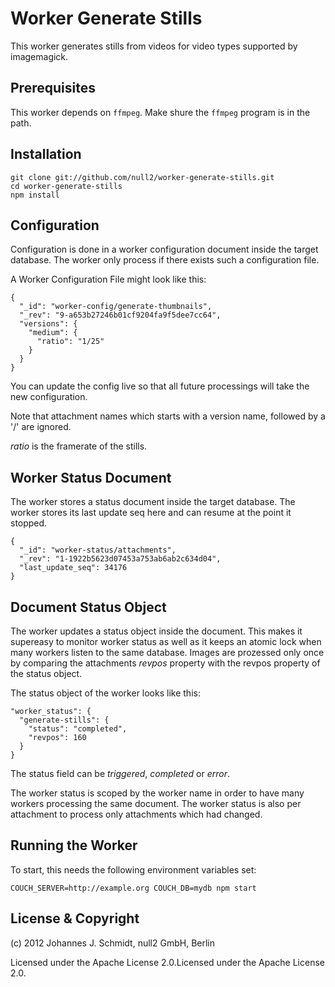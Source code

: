 # Worker Generate Stills

This worker generates stills from videos
for video types supported by imagemagick.


## Prerequisites

This worker depends on `ffmpeg`. Make shure the `ffmpeg` program is in the path.

## Installation

    git clone git://github.com/null2/worker-generate-stills.git
    cd worker-generate-stills
    npm install

## Configuration

Configuration is done in a worker configuration document inside the target database.
The worker only process if there exists such a configuration file.

A Worker Configuration File might look like this:

    {
      "_id": "worker-config/generate-thumbnails",
      "_rev": "9-a653b27246b01cf9204fa9f5dee7cc64",
      "versions": {
        "medium": {
          "ratio": "1/25"
        }
      }
    }

You can update the config live so that all future processings will take the new configuration.

Note that attachment names which starts with a version name, followed by a '/' are ignored.

_ratio_ is the framerate of the stills.


## Worker Status Document

The worker stores a status document inside the target database.
The worker stores its last update seq here and can resume at the point it stopped.

    {
      "_id": "worker-status/attachments",
      "_rev": "1-1922b5623d07453a753ab6ab2c634d04",
      "last_update_seq": 34176
    }


## Document Status Object

The worker updates a status object inside the document.
This makes it supereasy to monitor worker status as well as
it keeps an atomic lock when many workers listen to the same database.
Images are prozessed only once by comparing the attachments _revpos_ property
with the revpos property of the status object.

The status object of the worker looks like this:

    "worker_status": {
      "generate-stills": {
        "status": "completed",
        "revpos": 160
      }
    }

The status field can be _triggered_, _completed_ or _error_.

The worker status is scoped by the worker name in order to have many workers
processing the same document.
The worker status is also per attachment to process only attachments which had changed.


## Running the Worker

To start, this needs the following environment variables set:

    COUCH_SERVER=http://example.org COUCH_DB=mydb npm start


## License & Copyright

(c) 2012 Johannes J. Schmidt, null2 GmbH, Berlin

Licensed under the Apache License 2.0.Licensed under the Apache License 2.0.
